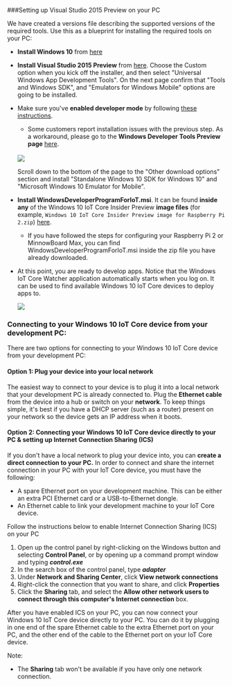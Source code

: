 ###Setting up Visual Studio 2015 Preview on your PC

We have created a versions file describing the supported versions of the required tools.  Use this as a blueprint for installing the required tools on your PC:

* **Install Windows 10** from [here](https://dev.windows.com/en-US/downloads/windows-10-developer-tools)

* **Install Visual Studio 2015 Preview** from [here](https://dev.windows.com/en-US/downloads/install-dev-tools-visual-studio-2015).  Choose the Custom option when you kick off the installer, and then select "Universal Windows App Development Tools".  On the next page confirm that "Tools and Windows SDK", and "Emulators for Windows Mobile" options are going to be installed.

* Make sure you've **enabled developer mode** by following [these instructions](https://msdn.microsoft.com/library/windows/apps/xaml/dn706236.aspx).

	* Some customers report installation issues with the previous step. As a workaround, please go to the **Windows Developer Tools Preview page** [here](https://dev.windows.com/en-US/downloads/windows-10-developer-tools).<br/><br/>

	<img class="screen-snippet" src="{{site.baseurl}}/images/SetupPC/download.PNG">

	Scroll down to the bottom of the page to the "Other download options" section and install "Standalone Windows 10 SDK for Windows 10" and "Microsoft Windows 10 Emulator for Mobile".


* **Install WindowsDeveloperProgramForIoT.msi**.  It can be found **inside any** of the Windows 10 IoT Core Insider Preview **image files** (for example, `Windows 10 IoT Core Insider Preview image for Raspberry Pi 2.zip`) [here]({{site.downloadurl}}).  

	* If you have followed the steps for configuring your Raspberry Pi 2 or MinnowBoard Max, you can find WindowsDeveloperProgramForIoT.msi inside the zip file you have already downloaded.


* At this point, you are ready to develop apps.  Notice that the Windows IoT Core Watcher application automatically starts when you log on.  It can be used to find available Windows 10 IoT Core devices to deploy apps to.

    <img class="device-images" src="{{site.baseurl}}/images/IoTCoreWatcher.PNG">

### Connecting to your Windows 10 IoT Core device from your development PC:
There are two options for connecting to your Windows 10 IoT Core device from your development PC:

#### Option 1: Plug your device into your local network
The easiest way to connect to your device is to plug it into a local network that your development PC is already connected to. Plug the **Ethernet cable** from the device into a hub or switch on your **network**.
To keep things simple, it's best if you have a DHCP server (such as a router) present on your network so the device gets an IP address when it boots.

#### Option 2: Connecting your Windows 10 IoT Core device directly to your PC & setting up Internet Connection Sharing (ICS)
If you don't have a local network to plug your device into, you can **create a direct connection to your PC.**
In order to connect and share the internet connection in your PC with your IoT Core device, you must have the following:

* A spare Ethernet port on your development machine.  This can be either an extra PCI Ethernet card or a USB-to-Ethernet dongle.
* An Ethernet cable to link your development machine to your IoT Core device.

Follow the instructions below to enable Internet Connection Sharing (ICS) on your PC

1. Open up the control panel by right-clicking on the Windows button and selecting **Control Panel**, or by opening up a command prompt window and typing ***control.exe***
2. In the search box of the control panel, type ***adapter***
3. Under **Network and Sharing Center**, click **View network connections**
4. Right-click the connection that you want to share, and click **Properties**
5. Click the **Sharing** tab, and select the **Allow other network users to connect through this computer's Internet connection** box.

After you have enabled ICS on your PC, you can now connect your Windows 10 IoT Core device directly to your PC.  You can do it by plugging in one end of the spare Ethernet cable to the extra Ethernet port on your PC, and the other end of the cable to the Ethernet port on your IoT Core device.

Note:

* The **Sharing** tab won't be available if you have only one network connection.
